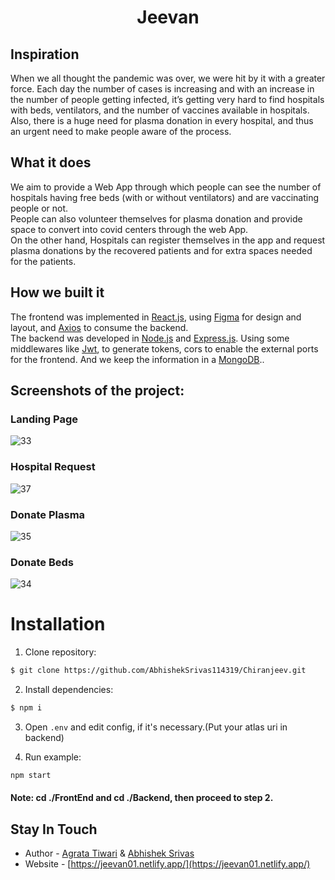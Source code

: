 <h1 align="center"> Jeevan </h1>

## Inspiration 

When we all thought the pandemic was over, we were hit by it with a greater force. Each day the number of cases is increasing and with an increase in the number of people getting infected, it’s getting very hard to find hospitals with beds, ventilators, and the number of vaccines available in hospitals. <br>
Also, there is a huge need for plasma donation in every hospital, and thus an urgent need to make people aware of the process.

## What it does 

We aim to provide a Web App through which people can see the number of hospitals having free beds (with or without ventilators) and are vaccinating people or not. <br>
People can also volunteer themselves for plasma donation and provide space to convert into covid centers through the web App.<br>
On the other hand, Hospitals can register themselves in the app and request plasma donations by the recovered patients and for extra spaces needed for the patients.

## How we built it
The frontend was implemented in <a href="https://reactjs.org/" target="_blank">React.js</a>, using <a href="https://www.figma.com/" target="_blank">Figma</a> for design and layout, and <a href="https://www.axios.com/" target="_blank">Axios</a> to consume the backend.<br>
The backend was developed in <a href="http://nodejs.org" target="_blank">Node.js</a> and <a href="https://expressjs.com/" target="_blank">Express.js</a>. Using some middlewares like <a href="https://jwt.io/" target="_blank">Jwt</a>, to generate tokens, cors to enable the external ports for the frontend. And we keep the information in a <a href="https://www.mongodb.com/" target="_blank">MongoDB</a>..

## Screenshots of the project:

### Landing Page
![33](https://user-images.githubusercontent.com/62853703/207134885-5dece189-5d01-42b7-abdf-538f5dc59e47.png)

### Hospital Request 
![37](https://user-images.githubusercontent.com/62853703/207135135-a106b1e4-75d2-4632-8275-96237f6515b4.png)

### Donate Plasma
![35](https://user-images.githubusercontent.com/62853703/207135201-5008559c-da61-4cef-929e-53630814f2f2.png)

### Donate Beds
![34](https://user-images.githubusercontent.com/62853703/207135302-bdd04679-f8b0-4f3a-af6d-208e88392aba.png)


# Installation
1. Clone repository:
```bash
$ git clone https://github.com/AbhishekSrivas114319/Chiranjeev.git
```

2. Install dependencies:

```bash
$ npm i
```
3. Open `.env` and edit config, if it's necessary.(Put your atlas uri in backend)

4. Run example:
```bash
npm start
```
#### **Note**: cd ./FrontEnd and cd ./Backend, then proceed to step 2.

## Stay In Touch

* Author - [Agrata Tiwari](https://www.linkedin.com/in/agrata-tiwari-0511/) & [Abhishek Srivas](https://www.linkedin.com/in/abhishek-srivas-8421611a1)
* Website - [https://jeevan01.netlify.app/](https://jeevan01.netlify.app/)
